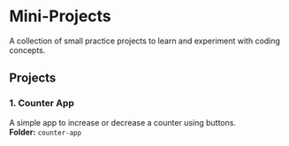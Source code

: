 # Mini-Projects

A collection of small practice projects to learn and experiment with coding concepts.

## Projects

### 1. Counter App
A simple app to increase or decrease a counter using buttons.  
**Folder:** `counter-app`

###
